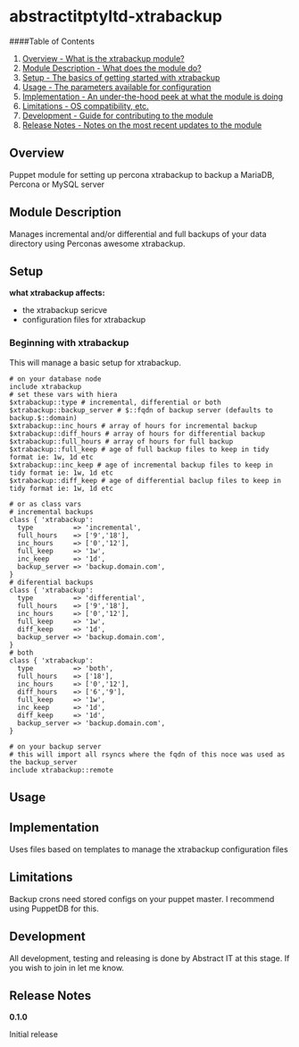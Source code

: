 abstractitptyltd-xtrabackup
====

####Table of Contents

1. [Overview - What is the xtrabackup module?](#overview)
2. [Module Description - What does the module do?](#module-description)
3. [Setup - The basics of getting started with xtrabackup](#setup)
4. [Usage - The parameters available for configuration](#usage)
5. [Implementation - An under-the-hood peek at what the module is doing](#implementation)
6. [Limitations - OS compatibility, etc.](#limitations)
7. [Development - Guide for contributing to the module](#development)
8. [Release Notes - Notes on the most recent updates to the module](#release-notes)

Overview
--------

Puppet module for setting up percona xtrabackup to backup a MariaDB, Percona or MySQL server

Module Description
------------------

Manages incremental and/or differential and full backups of your data directory using Perconas awesome xtrabackup.


Setup
-----

**what xtrabackup affects:**

* the xtrabackup sericve
* configuration files for xtrabackup

### Beginning with xtrabackup

This will manage a basic setup for xtrabackup.

    # on your database node
    include xtrabackup
    # set these vars with hiera
    $xtrabackup::type # incremental, differential or both
    $xtrabackup::backup_server # $::fqdn of backup server (defaults to backup.$::domain)
    $xtrabackup::inc_hours # array of hours for incremental backup
    $xtrabackup::diff_hours # array of hours for differential backup
    $xtrabackup::full_hours # array of hours for full backup
    $xtrabackup::full_keep # age of full backup files to keep in tidy format ie: 1w, 1d etc
    $xtrabackup::inc_keep # age of incremental backup files to keep in tidy format ie: 1w, 1d etc
    $xtrabackup::diff_keep # age of differential baclup files to keep in tidy format ie: 1w, 1d etc

    # or as class vars
    # incremental backups
    class { 'xtrabackup':
      type          => 'incremental',
      full_hours    => ['9','18'],
      inc_hours     => ['0','12'],
      full_keep     => '1w',
      inc_keep      => '1d',
      backup_server => 'backup.domain.com',
    }
    # diferential backups
    class { 'xtrabackup':
      type          => 'differential',
      full_hours    => ['9','18'],
      inc_hours     => ['0','12'],
      full_keep     => '1w',
      diff_keep     => '1d',
      backup_server => 'backup.domain.com',
    }
    # both
    class { 'xtrabackup':
      type          => 'both',
      full_hours    => ['18'],
      inc_hours     => ['0','12'],
      diff_hours    => ['6','9'],
      full_keep     => '1w',
      inc_keep      => '1d',
      diff_keep     => '1d',
      backup_server => 'backup.domain.com',
    }

    # on your backup server
    # this will import all rsyncs where the fqdn of this noce was used as the backup_server
    include xtrabackup::remote

Usage
-----


Implementation
--------------

Uses files based on templates to manage the xtrabackup configuration files

Limitations
------------

Backup crons need stored configs on your puppet master. I recommend using PuppetDB for this.

Development
-----------

All development, testing and releasing is done by Abstract IT at this stage.
If you wish to join in let me know.

Release Notes
-------------

**0.1.0**

Initial release

